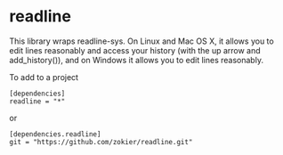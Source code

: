 readline
========

This library wraps readline-sys. On Linux and Mac OS X, it allows you to edit
lines reasonably and access your history (with the up arrow and
add\_history()), and on Windows it allows you to edit lines reasonably.

To add to a project

```
[dependencies]
readline = "*"
```

or

```
[dependencies.readline]
git = "https://github.com/zokier/readline.git"
```
